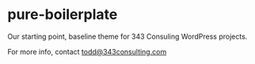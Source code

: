 # pure-boilerplate

Our starting point, baseline theme for 343 Consuling WordPress projects.

For more info, contact todd@343consulting.com 